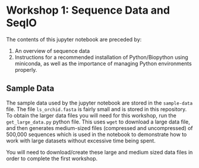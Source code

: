 # Workshop 1: Sequence Data and SeqIO

The contents of this jupyter notebook are preceded by:

1. An overview of sequence data
2. Instructions for a recommended installation of Python/Biopython using miniconda, as well as the importance of managing Python environments properly.

## Sample Data

The sample data used by the jupyter notebook are stored in the `sample-data` file. The file `ls_orchid.fasta` is fairly small and is stored in this repository. To obtain the larger data files you will need for this workshop, run the `get_large_data.py` python file. This uses `wget` to download a large data file, and then generates medium-sized files (compressed and uncompressed) of 500,000 sequences which is used in the notebook to demonstrate how to work with large datasets without excessive time being spent.

You will need to download/create these large and medium sized data files in order to complete the first workshop.
